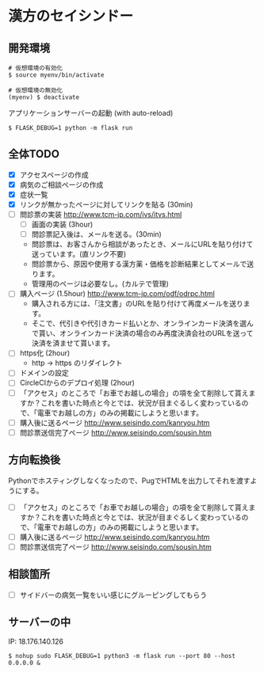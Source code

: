 # 漢方のセイシンドー

## 開発環境

```shell
# 仮想環境の有効化
$ source myenv/bin/activate

# 仮想環境の無効化
(myenv) $ deactivate
```

アプリケーションサーバーの起動 (with auto-reload)

```shell
$ FLASK_DEBUG=1 python -m flask run
```

## 全体TODO
* [x] アクセスページの作成
* [x] 病気のご相談ページの作成
* [x] 症状一覧
* [x] リンクが無かったページに対してリンクを貼る (30min)
* [ ] 問診票の実装 http://www.tcm-jp.com/ivs/itvs.html
  * [ ] 画面の実装 (3hour)
  * [ ] 問診票記入後は、メールを送る。(30min)
  * 問診票は、お客さんから相談があったとき、メールにURLを貼り付けて送っています。(直リンク不要)
  * 問診票から、原因や使用する漢方薬・価格を診断結果としてメールで送ります。
  * 管理用のページは必要なし。(カルテで管理)
* [ ] 購入ページ (1.5hour) http://www.tcm-jp.com/odf/odrpc.html
  * 購入される方には、「注文書」のURLを貼り付けて再度メールを送ります。
  * そこで、代引きや代引きカード払いとか、オンラインカード決済を選んで貰い、オンラインカード決済の場合のみ再度決済会社のURLを送って決済を済ませて貰います。
* [ ] https化 (2hour)
  * http -> https のリダイレクト
* [ ] ドメインの設定
* [ ] CircleCIからのデプロイ処理 (2hour)
* [ ] 「アクセス」のところで「お車でお越しの場合」の項を全て削除して貰えますか？これを書いた時点と今とでは、状況が目まぐるしく変わっているので、「電車でお越しの方」のみの掲載にしようと思います。
* [ ] 購入後に送るページ http://www.seisindo.com/kanryou.htm
* [ ] 問診票送信完了ページ http://www.seisindo.com/sousin.htm

## 方向転換後
Pythonでホスティングしなくなったので、PugでHTMLを出力してそれを渡すようにする。
* [ ] 「アクセス」のところで「お車でお越しの場合」の項を全て削除して貰えますか？これを書いた時点と今とでは、状況が目まぐるしく変わっているので、「電車でお越しの方」のみの掲載にしようと思います。
* [ ] 購入後に送るページ http://www.seisindo.com/kanryou.htm
* [ ] 問診票送信完了ページ http://www.seisindo.com/sousin.htm

## 相談箇所
* [ ] サイドバーの病気一覧をいい感じにグルーピングしてもらう

## サーバーの中
IP: 18.176.140.126

```shell
$ nohup sudo FLASK_DEBUG=1 python3 -m flask run --port 80 --host 0.0.0.0 &
```
